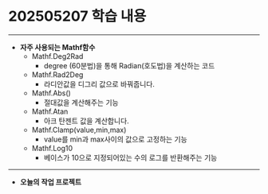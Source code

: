 # 202505207 학습 내용
-----------------------------------------------------
* **자주 사용되는 Mathf함수**
  * Mathf.Deg2Rad
     * degree (60분법)을 통해 Radian(호도법)을 계산하는 코드
  * Mathf.Rad2Deg
     * 라디안값을 디그리 값으로 바꿔줍니다.
  * Mathf.Abs()
     * 절대값을 계산해주는 기능
  * Mathf.Atan
     * 아크 탄젠트 값을 계산합니다.
  * Mathf.Clamp(value,min,max)
    * value를 min과 max사이의 값으로 고정하는 기능
  * Mathf.Log10
    * 베이스가 10으로 지정되어있는 수의 로그를 반환해주는 기능
 --------------------------------------------------------------------------
 * **오늘의 작업 프로젝트**

